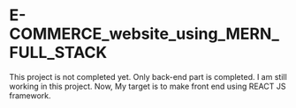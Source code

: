 # E-COMMERCE_website_using_MERN_FULL_STACK

This project is not completed yet. Only back-end part is completed. I am still working in this project. Now, My target is to make front end using REACT JS framework.
